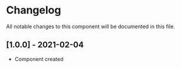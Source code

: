 # Changelog
All notable changes to this component will be documented in this file.

## [1.0.0] - 2021-02-04
- Component created
